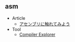 ## asm

+ Article
    + [アセンブリに触れてみよう](https://qiita.com/kaito_tateyama/items/89272098f4b286b64115)
+ Tool
    + [Compiler Explorer](https://godbolt.org/)
